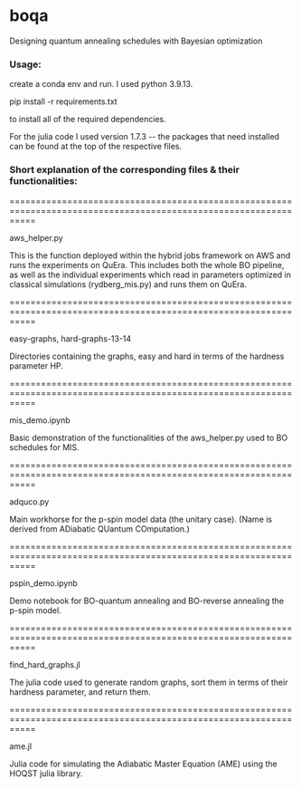 # boqa
Designing quantum annealing schedules with Bayesian optimization

### Usage:

create a conda env and run. I used python 3.9.13.

pip install -r requirements.txt 

to install all of the required dependencies.

For the julia code I used version 1.7.3 -- the packages that need installed can be found at the top of the respective files.

### Short explanation of the corresponding files & their functionalities:

=================================================================================================================

aws_helper.py

This is the function deployed within the hybrid jobs framework on AWS and runs the experiments on QuEra. This includes both the whole BO pipeline,
as well as the individual experiments which read in parameters optimized in classical simulations (rydberg_mis.py) and runs them on QuEra.

=================================================================================================================

easy-graphs, hard-graphs-13-14

Directories containing the graphs, easy and hard in terms of the hardness parameter HP.

=================================================================================================================

mis_demo.ipynb

Basic demonstration of the functionalities of the aws_helper.py used to BO schedules for MIS.

=================================================================================================================

adquco.py

Main workhorse for the p-spin model data (the unitary case). (Name is derived from ADiabatic QUantum COmputation.)

=================================================================================================================

pspin_demo.ipynb

Demo notebook for BO-quantum annealing and BO-reverse annealing the p-spin model.

=================================================================================================================

find_hard_graphs.jl

The julia code used to generate random graphs, sort them in terms of their hardness parameter, and return them.

=================================================================================================================

ame.jl

Julia code for simulating the Adiabatic Master Equation (AME) using the HOQST julia library.

